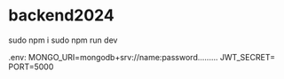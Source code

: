 # backend2024

sudo npm i
sudo npm run dev


.env:
MONGO_URI=mongodb+srv://name:password.........
JWT_SECRET=
PORT=5000
